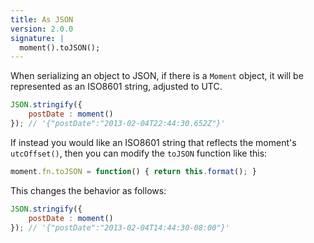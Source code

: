 ```yaml
---
title: As JSON
version: 2.0.0
signature: |
  moment().toJSON();
---
```



When serializing an object to JSON, if there is a `Moment` object, it will be represented as an ISO8601 string, adjusted to UTC.

```javascript
JSON.stringify({
    postDate : moment()
}); // '{"postDate":"2013-02-04T22:44:30.652Z"}'
```

If instead you would like an ISO8601 string that reflects the moment's `utcOffset()`, then you can modify the `toJSON` function like this:

```javascript
moment.fn.toJSON = function() { return this.format(); }
```

This changes the behavior as follows:

```javascript
JSON.stringify({
    postDate : moment()
}); // '{"postDate":"2013-02-04T14:44:30-08:00"}'
```
